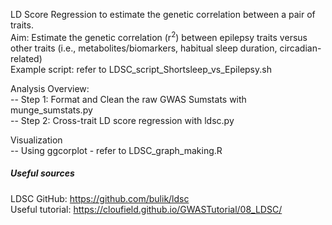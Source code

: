 LD Score Regression to estimate the genetic correlation between a pair of traits.  
Aim: Estimate the genetic correlation (r<sup>2</sup>) between epilepsy traits versus other traits (i.e., metabolites/biomarkers, habitual sleep duration, circadian-related)  
Example script: refer to LDSC_script_Shortsleep_vs_Epilepsy.sh

Analysis Overview:  
-- Step 1: Format and Clean the raw GWAS Sumstats with munge_sumstats.py  
-- Step 2: Cross-trait LD score regression with ldsc.py

Visualization  
-- Using ggcorplot - refer to LDSC_graph_making.R

##### Useful sources #####
LDSC GitHub: https://github.com/bulik/ldsc   
Useful tutorial: https://cloufield.github.io/GWASTutorial/08_LDSC/
